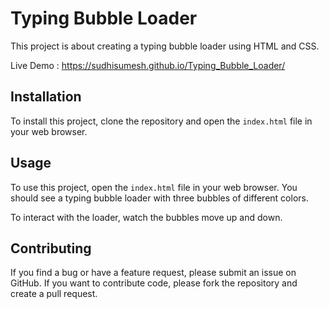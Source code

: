 # Typing Bubble Loader

This project is about creating a typing bubble loader using HTML and CSS.

Live Demo : https://sudhisumesh.github.io/Typing_Bubble_Loader/

## Installation

To install this project, clone the repository and open the `index.html` file in your web browser.


## Usage

To use this project, open the `index.html` file in your web browser. You should see a typing bubble loader with three bubbles of different colors.

To interact with the loader, watch the bubbles move up and down.

## Contributing

If you find a bug or have a feature request, please submit an issue on GitHub. If you want to contribute code, please fork the repository and create a pull request.
